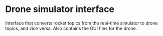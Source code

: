# Drone simulator interface
Interface that converts rocket topics from the real-time simulator to drone topics, and vice versa. Also contains the GUI files for the drone.